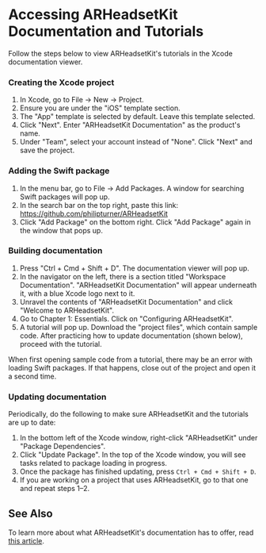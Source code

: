 # Accessing ARHeadsetKit Documentation and Tutorials

Follow the steps below to view ARHeadsetKit's tutorials in the Xcode documentation viewer.

### Creating the Xcode project

1. In Xcode, go to File -> New -> Project.
1. Ensure you are under the "iOS" template section.
1. The "App" template is selected by default. Leave this template selected.
1. Click "Next". Enter "ARHeadsetKit Documentation" as the product's name.
1. Under "Team", select your account instead of "None". Click "Next" and save the project.

### Adding the Swift package

1. In the menu bar, go to File -> Add Packages. A window for searching Swift packages will pop up.
1. In the search bar on the top right, paste this link: https://github.com/philipturner/ARHeadsetKit
1. Click "Add Package" on the bottom right. Click "Add Package" again in the window that pops up.

### Building documentation

1. Press "Ctrl + Cmd + Shift + D". The documentation viewer will pop up.
1. In the navigator on the left, there is a section titled "Workspace Documentation". "ARHeadsetKit Documentation" will appear underneath it, with a blue Xcode logo next to it.
1. Unravel the contents of "ARHeadsetKit Documentation" and click "Welcome to ARHeadsetKit".
1. Go to Chapter 1: Essentials. Click on "Configuring ARHeadsetKit".
1. A tutorial will pop up. Download the "project files", which contain sample code. After practicing how to update documentation (shown below), proceed with the tutorial.

When first opening sample code from a tutorial, there may be an error with loading Swift packages. If that happens, close out of the project and open it a second time.

### Updating documentation

Periodically, do the following to make sure ARHeadsetKit and the tutorials are up to date:

1. In the bottom left of the Xcode window, right-click "ARHeadsetKit" under "Package Dependencies".
1. Click "Update Package". In the top of the Xcode window, you will see tasks related to package loading in progress.
1. Once the package has finished updating, press `Ctrl + Cmd + Shift + D`.
1. If you are working on a project that uses ARHeadsetKit, go to that one and repeat steps 1&ndash;2.

## See Also

To learn more about what ARHeadsetKit's documentation has to offer, read [this article](viewing-documentation.md).
